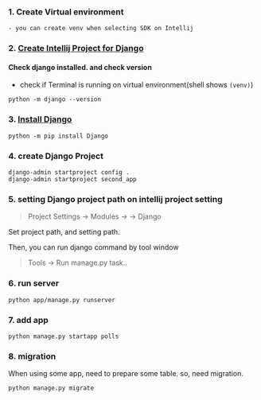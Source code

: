 ### 1. Create Virtual environment
    - you can create venv when selecting SDK on Intellij 

### 2. [Create Intellij Project for Django](https://www.jetbrains.com/help/idea/creating-django-project.html)

#### Check django installed. and check version
- check if Terminal is running on virtual environment(shell shows `(venv)`)
```shell
python -m django --version
```

### 3. [Install Django](https://docs.djangoproject.com/en/3.1/topics/install/#installing-official-release)
```shell
python -m pip install Django
```

### 4. create Django Project

```shell
django-admin startproject config .
django-admin startproject second_app
```

### 5. setting Django project path on intellij project setting
>Project Settings -> Modules -> <project-name> -> Django

Set project path, and setting path.

Then, you can run django command by tool window
> Tools -> Run manage.py task..

### 6. run server
```shell
python app/manage.py runserver
```

### 7. add app

```shell
python manage.py startapp polls
```

### 8. migration
When using some app, need to prepare some table. so, need migration.
```shell
python manage.py migrate
```
